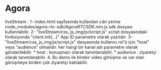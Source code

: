 # Agora

liveStream :
 1- index.html sayfasında kullanılan cdn yerine node_modules/agora-rtc-sdk/AgoraRTCSDK.min.js sdk dosyası kullanılabilir.
 2- "liveStream/css_js_img/js/script.js" script dosyasındaki fonksiyonda "client.init(...)" App ID parametre olarak yazılıdır.
 3- "liveStream/css_js_img/js/script.js" dasyasında kullanıcı rol'ü için "host" veya "audience" olmalıdır. her hangi bir kanal adı parametre olarak gönderilebilir.
    * host     :  konuşmacı olarak tanımlanabilir. 
    * audience :  ziyaretçi olarak tanımlanabilir. 
4. Bu demo ile birebir video görüşme ve var olan görüşmeye birden çok ziyaretçi katılabilir.
